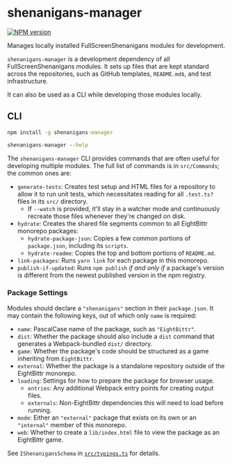 # shenanigans-manager

[![NPM version](https://badge.fury.io/js/shenanigans-manager.svg)](http://badge.fury.io/js/shenanigans-manager)

Manages locally installed FullScreenShenanigans modules for development.

`shenanigans-manager` is a development dependency of all FullScreenShenanigans modules.
It sets up files that are kept standard across the repositories, such as GitHub templates, `README.md`s, and test infrastructure.

It can also be used as a CLI while developing those modules locally.

## CLI

```cmd
npm install -g shenanigans-manager

shenanigans-manager --help
```

The `shenanigans-manager` CLI provides commands that are often useful for developing multiple modules.
The full list of commands is in `src/Commands`; the common ones are:

-   `generate-tests`: Creates test setup and HTML files for a repository to allow it to run unit tests, which necessitates reading for all `.test.ts?` files in its `src/` directory.
    -   If `--watch` is provided, it'll stay in a watcher mode and continuously recreate those files whenever they're changed on disk.
-   `hydrate`: Creates the shared file segments common to all EightBittr monorepo packages:
    -   `hydrate-package-json`: Copies a few common portions of `package.json`, including its `scripts`.
    -   `hydrate-readme`: Copies the top and bottom portions of `README.md`.
-   `link-packages`: Runs `yarn link` for each package in this monorepo.
-   `publish-if-updated`: Runs `npm publish` _if and only if_ a package's version is different from the newest published version in the npm registry.

### Package Settings

Modules should declare a `"shenanigans"` section in their `package.json`.
It may contain the following keys, out of which only `name` is required:

-   `name`: PascalCase name of the package, such as `"EightBittr"`.
-   `dist`: Whether the package should also include a `dist` command that generates a Webpack-bundled `dist/` directory.
-   `game`: Whether the package's code should be structured as a game inheriting from `EightBittr`.
-   `external`: Whether the package is a standalone repository outside of the EightBittr monorepo.
-   `loading`: Settings for how to prepare the package for browser usage.
    -   `entries`: Any additional Webpack entry points for creating output files.
    -   `externals`: Non-EightBittr dependencies this will need to load before running.
-   `mode`: Either an `"external"` package that exists on its own or an `"internal"` member of this monorepo.
-   `web`: Whether to create a `lib/index.html` file to view the package as an EightBittr game.

See `IShenanigansSchema` in [`src/typings.ts`](./src/typings.ts) for details.
